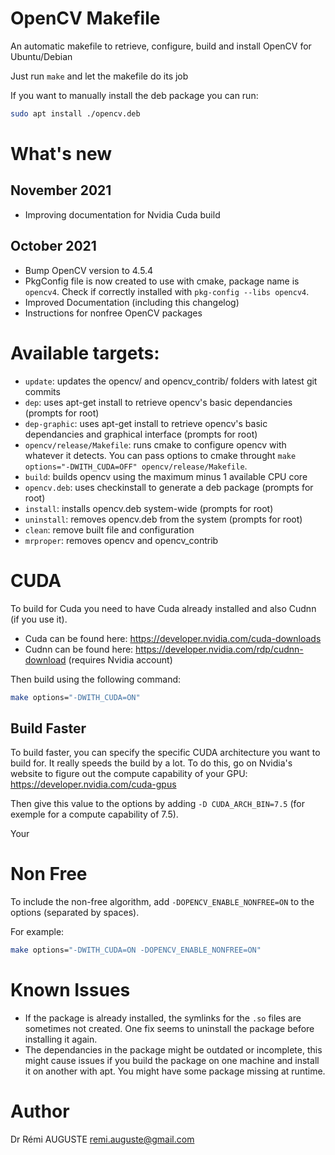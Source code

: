 # OpenCV Makefile

An automatic makefile to retrieve, configure, build and install OpenCV for Ubuntu/Debian

Just run `make` and let the makefile do its job

If you want to manually install the deb package you can run:
```bash
sudo apt install ./opencv.deb
```

# What's new

## November 2021
* Improving documentation for Nvidia Cuda build

## October 2021
* Bump OpenCV version to 4.5.4
* PkgConfig file is now created to use with cmake, package name is `opencv4`. Check if correctly installed with `pkg-config --libs opencv4`.
* Improved Documentation (including this changelog)
* Instructions for nonfree OpenCV packages

# Available targets:

* `update`: updates the opencv/ and opencv_contrib/ folders with latest git commits
* `dep`: uses apt-get install to retrieve opencv's basic dependancies (prompts for root)
* `dep-graphic`: uses apt-get install to retrieve opencv's basic dependancies and graphical interface (prompts for root)
* `opencv/release/Makefile`: runs cmake to configure opencv with whatever it detects. You can pass options to cmake throught `make options="-DWITH_CUDA=OFF" opencv/release/Makefile`.
* `build`: builds opencv using the maximum minus 1 available CPU core
* `opencv.deb`: uses checkinstall to generate a deb package (prompts for root)
* `install`: installs opencv.deb system-wide (prompts for root)
* `uninstall`: removes opencv.deb from the system (prompts for root)
* `clean`: remove built file and configuration
* `mrproper`: removes opencv and opencv_contrib

# CUDA
To build for Cuda you need to have Cuda already installed and also Cudnn (if you use it).
* Cuda can be found here: https://developer.nvidia.com/cuda-downloads
* Cudnn can be found here: https://developer.nvidia.com/rdp/cudnn-download (requires Nvidia account)

Then build using the following command:
```bash
make options="-DWITH_CUDA=ON"
```

## Build Faster
To build faster, you can specify the specific CUDA architecture you want to build for. It really speeds the build by a lot.
To do this, go on Nvidia's website to figure out the compute capability of your GPU: https://developer.nvidia.com/cuda-gpus

Then give this value to the options by adding `-D CUDA_ARCH_BIN=7.5` (for exemple for a compute capability of 7.5).

Your 

# Non Free
To include the non-free algorithm, add `-DOPENCV_ENABLE_NONFREE=ON` to the options (separated by spaces).

For example:
```bash
make options="-DWITH_CUDA=ON -DOPENCV_ENABLE_NONFREE=ON"
```

# Known Issues
* If the package is already installed, the symlinks for the `.so` files are sometimes not created. One fix seems to uninstall the package before installing it again.
* The dependancies in the package might be outdated or incomplete, this might cause issues if you build the package on one machine and install it on another with apt. You might have some package missing at runtime.

# Author
Dr Rémi AUGUSTE <remi.auguste@gmail.com>